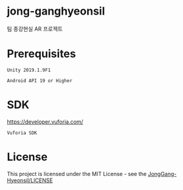 # jong-ganghyeonsil
팀 종강현실 AR 프로젝트
# Prerequisites
    Unity 2019.1.9F1
    
    Android API 19 or Higher
# SDK
https://developer.vuforia.com/
    
    Vuforia SDK    
# License
This project is licensed under the MIT License - see the [JongGang-Hyeonsil/LICENSE](LICENSE)
